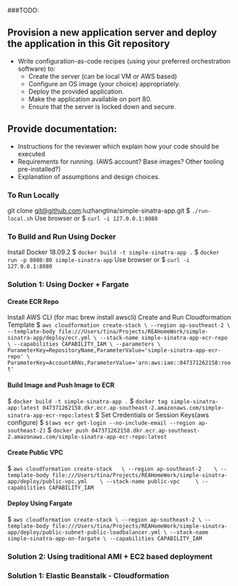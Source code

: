 ###TODO:

Provision a new application server and deploy the application in this Git repository
------------------------------------------------------------------------------------
- Write configuration-as-code recipes (using your preferred orchestration software) to:
  - Create the server (can be local VM or AWS based)
  - Configure an OS image (your choice) appropriately.
  - Deploy the provided application.
  - Make the application available on port 80.
  - Ensure that the server is locked down and secure.
  
Provide documentation:
----------------------
  - Instructions for the reviewer which explain how your code should be executed
  - Requirements for running. (AWS account? Base images? Other tooling pre-installed?)
  - Explanation of assumptions and design choices.


### To Run Locally
git clone git@github.com:luzhangtina/simple-sinatra-app.git
$ `./run-local.sh`
Use browser or $ `curl -i 127.0.0.1:8080`

### To Build and Run Using Docker
Install Docker 18.09.2
$ `docker build -t simple-sinatra-app .`
$ `docker run -p 8080:80 simple-sinatra-app`
Use browser or $ `curl -i 127.0.0.1:8080`

### Solution 1: Using Docker + Fargate

#### Create ECR Repo
Install AWS CLI (for mac brew install awscli)
Create and Run Cloudformation Template
$ `aws cloudformation create-stack \
    --region ap-southeast-2 \
    --template-body file:///Users/tina/Projects/REAHomeWork/simple-sinatra-app/deploy/ecr.yml \
    --stack-name simple-sinatra-app-ecr-repo \
    --capabilities CAPABILITY_IAM \
    --parameters \
        ParameterKey=RepositoryName,ParameterValue='simple-sinatra-app-ecr-repo' \
        ParameterKey=AccountARNs,ParameterValue='arn:aws:iam::047371262158:root'`
        

#### Build Image and Push Image to ECR
$ `docker build -t simple-sinatra-app .`
$ `docker tag simple-sinatra-app:latest 047371262158.dkr.ecr.ap-southeast-2.amazonaws.com/simple-sinatra-app-ecr-repo:latest`
$ Set Credentials or Session Keys(aws configure)
$ `$(aws ecr get-login --no-include-email --region ap-southeast-2)`
$ `docker push 047371262158.dkr.ecr.ap-southeast-2.amazonaws.com/simple-sinatra-app-ecr-repo:latest`

#### Create Public VPC
$ `aws cloudformation create-stack   \
    --region ap-southeast-2    \
    --template-body file:///Users/tina/Projects/REAHomeWork/simple-sinatra-app/deploy/public-vpc.yml    \
    --stack-name public-vpc     \
    --capabilities CAPABILITY_IAM `

#### Deploy Using Fargate
$ `aws cloudformation create-stack \
    --region ap-southeast-2 \
    --template-body file:///Users/tina/Projects/REAHomeWork/simple-sinatra-app/deploy/public-subnet-public-loadbalancer.yml \
    --stack-name simple-sinatra-app-on-fargate \
    --capabilities CAPABILITY_IAM `

### Solution 2: Using traditional AMI + EC2  based deployment


### Solution 1: Elastic Beanstalk - Cloudformation

